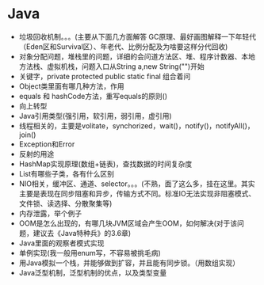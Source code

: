 # Java

+ 垃圾回收机制。。。(主要从下面几方面解答 GC原理、最好画图解释一下年轻代（Eden区和Survival区）、年老代、比例分配及为啥要这样分代回收)
+ 对象分配问题，堆栈里的问题，详细的会问道方法区、堆、程序计数器、本地方法栈、虚拟机栈，问题入口从String a,new String("")开始
+ 关键字，private protected public static final 组合着问
+ Object类里面有哪几种方法，作用
+ equals 和 hashCode方法，重写equals的原则()
+ 向上转型
+ Java引用类型(强引用，软引用，弱引用，虚引用)
+ 线程相关的，主要是volitate，synchorized，wait()，notify()，notifyAll()，join()
+ Exception和Error
+ 反射的用途
+ HashMap实现原理(数组+链表)，查找数据的时间复杂度
+ List有哪些子类，各有什么区别
+ NIO相关，缓冲区、通道、selector。。。(不熟，面了这么多，挂在这里。其实主要是表现在同步阻塞和异步，传输方式不同。标准IO无法实现非阻塞模式、文件锁、读选择、分散聚集等)
+ 内存泄露，举个例子
+ OOM是怎么出现的，有哪几块JVM区域会产生OOM，如何解决(对于该问题，建议去《Java特种兵》的3.6章)
+ Java里面的观察者模式实现
+ 单例实现(我一般用enum写，不容易被挑毛病)
+ 用Java模拟一个栈，并能够做到扩容，并且能有同步锁。（用数组实现）
+ Java泛型机制，泛型机制的优点，以及类型变量
